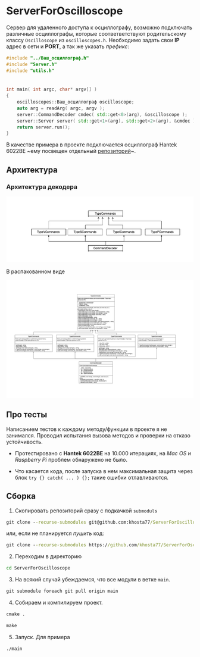 # ServerForOscilloscope

Сервер для удаленного доступа к осциллографу, возможно подключать различные осциллографы, которые
соответветствуют родительскому классу `Oscilloscope` из `oscilloscopes.h`. Необходимо задать свои **IP**
адрес в сети и **PORT**, а так же указать *префикс*:

```cpp
#include "../Ваш_осциллограф.h"
#include "Server.h"
#include "utils.h"


int main( int argc, char* argv[] )
{
    oscilloscopes::Ваш_осциллограф oscilloscope;
    auto arg = readArg( argc, argv );
    server::CommandDecoder cmdec( std::get<0>(arg), &oscilloscope );
    server::Server server( std::get<1>(arg), std::get<2>(arg), &cmdec );
    return server.run();
}
```

В качестве примера в проекте подключается осциллограф Hantek 6022BE ~eму посвещен отдельный [репозиторий](https://github.com/khosta77/HT6022_lib_cpp.git)~.

## Архитектура

### Архитектура декодера

![](/img/d1.png)

В распакованном виде

![](/img/d1_big.png)

## Про тесты

Написанием тестов к каждому методу/функции в проекте я не занимался. Проводил испытания вызова методов
и проверки на отказо устойчивость.

* Протестировано с **Hantek 6022BE** на 10.000 итерациях, на *Mac OS* и *Raspberry Pi* проблем обнаружено не было.

* Что касается кода, после запуска в нем максимальная защита через блок `try {} catch( ... ) {};` такие ошибки отлавливаются.

## Сборка

1. Скопировать репозиторий сразу с подкачкой `submoduls`

```cmd
git clone --recurse-submodules git@github.com:khosta77/ServerForOscilloscope.git
```

или, если не планируется *пушить* код:

```cmd
git clone --recurse-submodules https://github.com/khosta77/ServerForOscilloscope.git
```

2. Переходим в директорию

```cmd
cd ServerForOscilloscope
```

3. На всякий случай убеждаемся, что все модули в ветке `main`.

```cmd
git submodule foreach git pull origin main
```

4. Собираем и компилируем проект.

```cmd
cmake .
```

```cmd
make
```

5. Запуск. Для примера

```
./main
```
